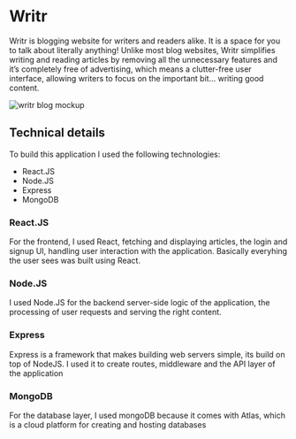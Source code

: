 <h1>Writr</h1>
<p>Writr is blogging website for writers and readers alike. It is a space for you to talk about literally anything! Unlike most blog websites, Writr simplifies writing and reading articles by removing all the unnecessary features and it’s completely free of advertising, which means a clutter-free user interface, allowing writers to focus on the important bit... writing good content.</p>

<img src="https://portfoliolanding.vercel.app/img/blog-mockup.svg" alt="writr blog mockup">

<h2>Technical details</h2>
<p>To build this application I used the following technologies:</p>

<ul>
    <li>React.JS</li>
    <li>Node.JS</li>
    <li>Express</li>
    <li>MongoDB</li>
</ul>

<h3>React.JS</h3>
<p>For the frontend, I used React, fetching and displaying articles, the login and signup UI, handling user interaction with the application. Basically everyhing the user sees was built using React.</p>

<h3>Node.JS</h3>
<p>I used Node.JS for the backend server-side logic of the application, the processing of user requests and serving the right content.</p>

<h3>Express</h3>
<p>Express is a framework that makes building web servers simple, its build on top of NodeJS. I used it to create routes, middleware and the API layer of the application</p>

<h3>MongoDB</h3>
<p>For the database layer, I used mongoDB because it comes with Atlas, which is a cloud platform for creating and hosting databases</p>
